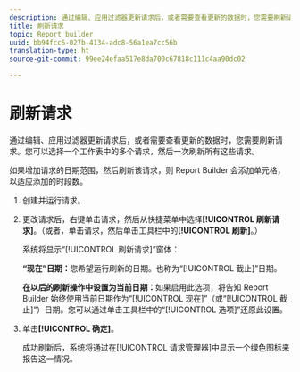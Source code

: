 ```yaml
---
description: 通过编辑、应用过滤器更新请求后，或者需要查看更新的数据时，您需要刷新请求。您可以选择一个工作表中的多个请求，然后一次刷新所有这些请求。
title: 刷新请求
topic: Report builder
uuid: bb94fcc6-027b-4134-adc8-56a1ea7cc56b
translation-type: ht
source-git-commit: 99ee24efaa517e8da700c67818c111c4aa90dc02

---
```



# 刷新请求

通过编辑、应用过滤器更新请求后，或者需要查看更新的数据时，您需要刷新请求。您可以选择一个工作表中的多个请求，然后一次刷新所有这些请求。

如果增加请求的日期范围，然后刷新该请求，则 Report Builder 会添加单元格，以适应添加的时段数。

1. 创建并运行请求。
1. 更改请求后，右键单击请求，然后从快捷菜单中选择&#x200B;**[!UICONTROL 刷新请求]**。（或者，单击请求，然后单击工具栏中的&#x200B;**[!UICONTROL 刷新]**。）

   系统将显示“[!UICONTROL 刷新请求]”窗体：

   **“现在”日期：**&#x200B;您希望运行刷新的日期。也称为“[!UICONTROL 截止]”日期。

   **在以后的刷新操作中设置为当前日期：**&#x200B;如果启用此选项，将告知 Report Builder 始终使用当前日期作为“[!UICONTROL 现在]”（或“[!UICONTROL 截止]”）日期。您可以通过单击工具栏中的“[!UICONTROL 选项]”还原此设置。
1. 单击&#x200B;**[!UICONTROL 确定]**。

   成功刷新后，系统将通过在[!UICONTROL 请求管理器]中显示一个绿色图标来报告这一情况。
